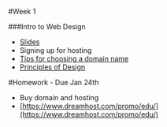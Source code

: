 #Week 1

###Intro to Web Design
* [Slides](https://github.com/zevenrodriguez/CIM111/blob/master/slides/Intro%20to%20Web%20Design.pdf)
* Signing up for hosting
* [Tips for choosing a domain name](http://www.huffingtonpost.com/tom-lowery/5-tips-for-choosing-a-the_b_3859497.html)
* [Principles of Design](https://github.com/zevenrodriguez/CIM111/blob/master/slides/Principles%20of%20Design.pdf)


#Homework - Due Jan 24th

* Buy domain and hosting
 * [https://www.dreamhost.com/promo/edu/](https://www.dreamhost.com/promo/edu/) 